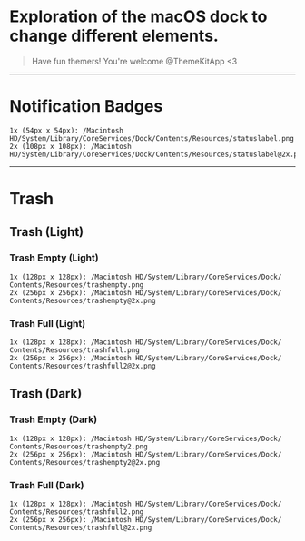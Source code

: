 
# Exploration of the macOS dock to change different elements.

> Have fun themers! You're welcome @ThemeKitApp <3

---

# Notification Badges

```
1x (54px x 54px): ‎⁨/Macintosh HD⁩/System⁩/Library⁩/CoreServices⁩/Dock⁩/Contents⁩/Resources⁩/statuslabel.png
2x (108px x 108px): ‎⁨/Macintosh HD⁩/System⁩/Library⁩/CoreServices⁩/Dock⁩/Contents⁩/Resources⁩/statuslabel@2x.png
```

---

# Trash

## Trash (Light)

### Trash Empty (Light)

```
1x (128px x 128px): /Macintosh HD⁩/⁨System⁩/⁨Library⁩/⁨CoreServices⁩/⁨Dock⁩/⁨Contents⁩/Resources/trashempty.png
2x (256px x 256px): /Macintosh HD⁩/⁨System⁩/⁨Library⁩/⁨CoreServices⁩/⁨Dock⁩/⁨Contents⁩/Resources/trashempty@2x.png
```

### Trash Full (Light)

```
1x (128px x 128px): /Macintosh HD⁩/⁨System⁩/⁨Library⁩/⁨CoreServices⁩/⁨Dock⁩/⁨Contents⁩/Resources/trashfull.png
2x (256px x 256px): /Macintosh HD⁩/⁨System⁩/⁨Library⁩/⁨CoreServices⁩/⁨Dock⁩/⁨Contents⁩/Resources/trashfull2@2x.png
```

## Trash (Dark)

### Trash Empty (Dark)

```
1x (128px x 128px): /Macintosh HD⁩/⁨System⁩/⁨Library⁩/⁨CoreServices⁩/⁨Dock⁩/⁨Contents⁩/Resources/trashempty2.png
2x (256px x 256px): /Macintosh HD⁩/⁨System⁩/⁨Library⁩/⁨CoreServices⁩/⁨Dock⁩/⁨Contents⁩/Resources/trashempty2@2x.png
```

### Trash Full (Dark)

```
1x (128px x 128px): /Macintosh HD⁩/⁨System⁩/⁨Library⁩/⁨CoreServices⁩/⁨Dock⁩/⁨Contents⁩/Resources/trashfull2.png
2x (256px x 256px): /Macintosh HD⁩/⁨System⁩/⁨Library⁩/⁨CoreServices⁩/⁨Dock⁩/⁨Contents⁩/Resources/trashfull@2x.png
```